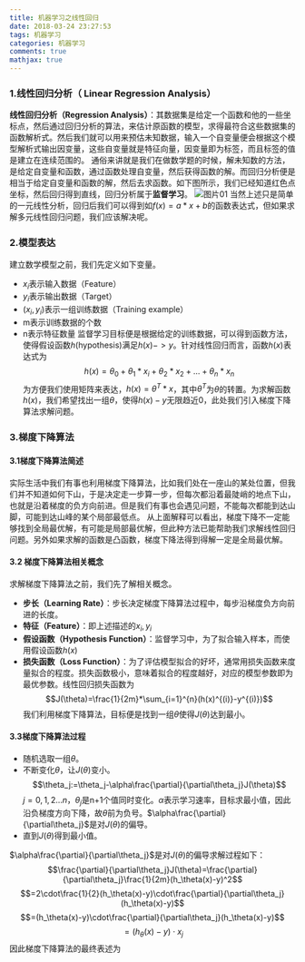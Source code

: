 ```yaml
---
title: 机器学习之线性回归
date: 2018-03-24 23:27:53
tags: 机器学习
categories: 机器学习
comments: true
mathjax: true
---
```


### 1.线性回归分析（ Linear Regression Analysis）
**线性回归分析（Regression Analysis）**：其数据集是给定一个函数和他的一些坐标点，然后通过回归分析的算法，来估计原函数的模型，求得最符合这些数据集的函数解析式。然后我们就可以用来预估未知数据，输入一个自变量便会根据这个模型解析式输出因变量，这些自变量就是特征向量，因变量即为标签，而且标签的值是建立在连续范围的。
通俗来讲就是我们在做数学题的时候，解未知数的方法，是给定自变量和函数，通过函数处理自变量，然后获得函数的解。而回归分析便是相当于给定自变量和函数的解，然后去求函数。如下图所示，我们已经知道红色点坐标，然后回归得到直线，回归分析属于**监督学习**。
![图片01](机器学习之线性回归/图片01.png)
当然上述只是简单的一元线性分析，回归后我们可以得到如$f(x)=a*x+b$的函数表达式，但如果求解多元线性回归问题，我们应该解决呢。
### 2.模型表达
建立数学模型之前，我们先定义如下变量。
-  $x_i$表示输入数据（Feature）
-  $y_i$表示输出数据（Target）
-  $(x_i,y_i)$表示一组训练数据（Training example）
- m表示训练数据的个数
- n表示特征数量
监督学习目标便是根据给定的训练数据，可以得到函数方法，使得假设函数$h$(hypothesis)满足$h(x)->y$。针对线性回归而言，函数$h(x)$表达式为
$$h(x)=\theta_0+\theta_1*x_i+\theta_2*x_2+...+\theta_n*x_n$$
为方便我们使用矩阵来表达，$h(x)=\theta^T*x$，其中$\theta^T$为$\theta$的转置。为求解函数$h(x)$，我们希望找出一组$\theta$，使得$h(x)-y$无限趋近0，此处我们引入梯度下降算法求解问题。
### 3.梯度下降算法
#### 3.1梯度下降算法简述
实际生活中我们有事也利用梯度下降算法，比如我们处在一座山的某处位置，但我们并不知道如何下山，于是决定走一步算一步，但每次都沿着最陡峭的地点下山，也就是沿着梯度的负方向前进。但是我们有事也会遇见问题，不能每次都能到达山脚，可能到达山峰的某个局部最低点。
从上面解释可以看出，梯度下降不一定能够找到全局最优解，有可能是局部最优解，但此种方法已能帮助我们求解线性回归问题。另外如果求解的函数是凸函数，梯度下降法得到得解一定是全局最优解。
#### 3.2 梯度下降算法相关概念
求解梯度下降算法之前，我们先了解相关概念。
- **步长（Learning Rate）**：步长决定梯度下降算法过程中，每步沿梯度负方向前进的长度。
- **特征（Feature）**：即上述描述的$x_i,y_i$
- **假设函数（Hypothesis Function）**：监督学习中，为了拟合输入样本，而使用假设函数$h(x)$
- **损失函数（Loss Function）**：为了评估模型拟合的好坏，通常用损失函数来度量拟合的程度。损失函数极小，意味着拟合的程度越好，对应的模型参数即为最优参数。线性回归损失函数为$$J(\theta)=\frac{1}{2m}*\sum_{i=1}^{n}(h(x)^{(i)}-y^{(i)})$$
我们利用梯度下降算法，目标便是找到一组$\theta$使得$J(\theta)$达到最小。
#### 3.3梯度下降算法过程
- 随机选取一组$\theta$。
- 不断变化$\theta$，让$J(\theta)$变小。
    $$\theta_j:=\theta_j-\alpha\frac{\partial}{\partial\theta_j}J(\theta)$$
$j=0,1,2...n$，$\theta_j$是n+1个值同时变化。$\alpha$表示学习速率，目标求最小值，因此沿负梯度方向下降，故$\theta$前为负号。$\alpha\frac{\partial}{\partial\theta_j}$是对$J(\theta)$的偏导。
- 直到$J(\theta)$得到最小值。

$\alpha\frac{\partial}{\partial\theta_j}$是对$J(\theta)$的偏导求解过程如下：
$$\frac{\partial}{\partial\theta_j}J(\theta)=\frac{\partial}{\partial\theta_j}\frac{1}{2m}(h_\theta(x)-y)^2$$
$$=2\cdot\frac{1}{2}(h_\theta(x)-y)\cdot\frac{\partial}{\partial\theta_j}(h_\theta(x)-y)$$
$$=(h_\theta(x)-y)\cdot\frac{\partial}{\partial\theta_j}(h_\theta(x)-y)$$
$$=(h_\theta(x)-y)\cdot x_j$$
因此梯度下降算法的最终表述为







